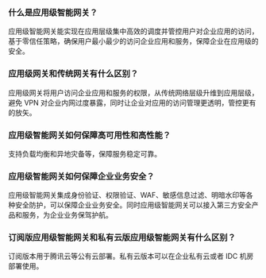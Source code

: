 ### 什么是应用级智能网关？
应用级智能网关能实现在应用层级集中高效的调度并管控用户对企业应用的访问，基于零信任策略，确保用户最小最少的访问企业应用和服务，保障企业在应用级的安全。
### 应用级网关和传统网关有什么区别？
应用级网关将用户访问企业应用和服务的权限，从传统网络层级升维到应用层级，避免 VPN 对企业内网过度暴露，同时让企业对应用的访问管理更透明，管控更有的放矢。
### 应用级智能网关如何保障高可用性和高性能？
支持负载均衡和异地灾备等，保障服务稳定可靠。  
### 应用级智能网关如何保障企业业务安全？
应用级智能网关集成身份验证、权限验证、WAF、敏感信息过滤、明暗水印等各种安全防护，可以保障企业业务安全。同时应用级智能网关可以接入第三方安全产品和服务，为企业业务保驾护航。
### 订阅版应用级智能网关和私有云版应用级智能网关有什么区别？
订阅版本用于腾讯云等公有云部署。私有云版本可以在企业私有云或者 IDC 机房部署使用。
